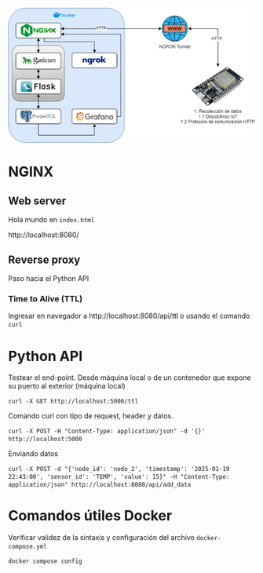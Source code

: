 
![Smart Cities stack](smart_cities_software.drawio.png)

# NGINX
## Web server

Hola mundo en `index.html`

http://localhost:8080/

## Reverse proxy

Paso hacia el Python API

### Time to Alive (TTL)

Ingresar en navegador a http://localhost:8080/api/ttl o usando el comando `curl`

# Python API

Testear el end-point. Desde máquina local o de un contenedor que expone su puerto al exterior (máquina local)
```
curl -X GET http://localhost:5000/ttl
```

Comando curl con tipo de request, header y datos.

```
curl -X POST -H "Content-Type: application/json" -d '{}' http://localhost:5000
```

Enviando datos

```
curl -X POST -d "{'node_id': 'nodo_2', 'timestamp': '2025-01-19 22:43:00', 'sensor_id': 'TEMP', 'value': 15}" -H "Content-Type: application/json" http://localhost:8080/api/add_data
```

# Comandos útiles Docker

Verificar validez de la sintaxis y configuración del archivo `docker-compose.yml`

```
docker compose config
```